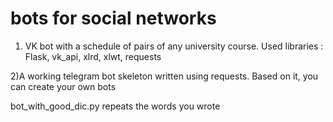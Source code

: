 # bots for social networks

1) VK bot with a schedule of pairs of any university course. Used libraries : Flask, vk_api, xlrd, xlwt, requests

2)A working telegram bot skeleton written using requests.
Based on it, you can create your own bots

bot_with_good_dic.py repeats the words you wrote
